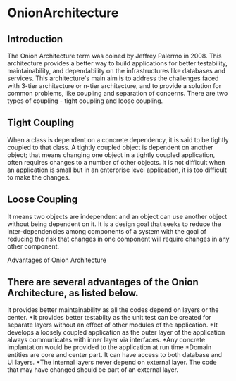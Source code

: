# OnionArchitecture

## Introduction
The Onion Architecture term was coined by Jeffrey Palermo in 2008. This architecture provides a better way to build applications for better testability, maintainability, and dependability on the infrastructures like databases and services. This architecture's main aim is to address the challenges faced with 3-tier architecture or n-tier architecture, and to provide a solution for common problems, like coupling and separation of concerns. There are two types of coupling - tight coupling and loose coupling. 

## Tight Coupling
When a class is dependent on a concrete dependency, it is said to be tightly coupled to that class. A tightly coupled object is dependent on another object; that means changing one object in a tightly coupled application, often requires changes to a number of other objects. It is not difficult when an application is small but in an enterprise level application, it is too difficult to make the changes.

## Loose Coupling
It means two objects are independent and an object can use another object without being dependent on it. It is a design goal that seeks to reduce the inter-dependencies among components of a system with the goal of reducing the risk that changes in one component will require changes in any other component.

Advantages of Onion Architecture

## There are several advantages of the Onion Architecture, as listed below.

It provides better maintainability as all the codes depend on layers or the center.
*It provides better testabilty as the unit test can be created for separate layers without an effect of other modules of the application.
*It develops a loosely coupled application as the outer layer of the application always communicates with inner layer via interfaces.
*Any concrete implantation would be provided to the application at run time
*Domain entities are core and center part. It can have access to both database and UI layers.
*The internal layers never depend on external layer. The code that may have changed should be part of an external layer.

